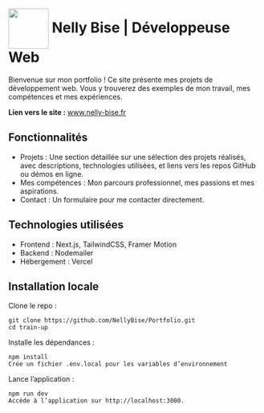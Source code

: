 # <a href="https://www.nelly-bise.fr/" target="blank"><img align="center" src="https://www.nelly-bise.fr/favicon.ico" alt="" height="80" width="80" /></a> Nelly Bise | Développeuse Web

Bienvenue sur mon portfolio ! Ce site présente mes projets de développement web. Vous y trouverez des exemples de mon travail, mes compétences et mes expériences.

**Lien vers le site :** www.nelly-bise.fr

## Fonctionnalités

- Projets : Une section détaillée sur une sélection des projets réalisés, avec descriptions, technologies utilisées, et liens vers les repos GitHub ou démos en ligne.
- Mes compétences : Mon parcours professionnel, mes passions et mes aspirations.
- Contact : Un formulaire pour me contacter directement.

## Technologies utilisées

- Frontend : Next.js, TailwindCSS, Framer Motion
- Backend : Nodemailer
- Hébergement : Vercel

## Installation locale

Clone le repo :

```
git clone https://github.com/NellyBise/Portfolio.git
cd train-up
```

Installe les dépendances :

```
npm install
Crée un fichier .env.local pour les variables d’environnement
```

Lance l’application :

```
npm run dev
Accède à l’application sur http://localhost:3000.
```
